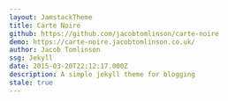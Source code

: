 ```yaml
---
layout: JamstackTheme
title: Carte Noire
github: https://github.com/jacobtomlinson/carte-noire
demo: https://carte-noire.jacobtomlinson.co.uk/
author: Jacob Tomlinson
ssg: Jekyll
date: 2015-03-20T22:12:17.000Z
description: A simple jekyll theme for blogging
stale: true
---
```

